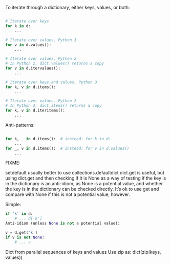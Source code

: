 To iterate through a dictionary, either keys, values, or both:

```python

# Iterate over keys
for k in d:
    ...

# Iterate over values, Python 3
for v in d.values():
    ...

# Iterate over values, Python 2
# In Python 2, dict.values() returns a copy
for v in d.itervalues():
    ...

# Iterate over keys and values, Python 3
for k, v in d.items():
    ...

```


```python
# Iterate over values, Python 2
# In Python 2, dict.items() returns a copy
for k, v in d.iteritems():
    ...
```


Anti-patterns:

```python

for k, _ in d.items():  # instead: for k in d:
    ...
for _, v in d.items():  # instead: for v in d.values()
    ...

```


FIXME:

setdefault
usually better to use collections.defaultdict
dict.get is useful, but using dict.get and then checking if it is None as a way of testing if the key is in the dictionary is an anti-idiom, as None is a potential value, and whether the key is in the dictionary can be checked directly. It’s ok to use get and compare with None if this is not a potential value, however.

Simple:

```python
if 'k' in d:
    # ... d['k']
Anti-idiom (unless None is not a potential value):

v = d.get('k')
if v is not None:
    # ... v

```

Dict from parallel sequences of keys and values
Use zip as: dict(zip(keys, values))

